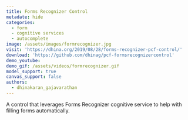 ```yaml
---
title: Forms Recognizer Control
metadate: hide
categories:
  - form
  - cognitive services
  - autocomplete
image: /assets/images/formrecognizer.jpg
visit: 'https://dhina.org/2019/08/28/forms-recognizer-pcf-control/'
download: 'https://github.com/dhinag/pcf-formsrecognizercontrol'
demo_youtube:
demo_gif: /assets/videos/formrecognizer.gif
model_support: true
canvas_support: false
authors:
  - dhinakaran_gajavarathan
---
```


A control that leverages Forms Recognizer cognitive service to help with filling forms automatically.
